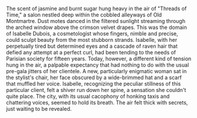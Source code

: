 The scent of jasmine and burnt sugar hung heavy in the air of "Threads of Time," a salon nestled deep within the cobbled alleyways of Old Montmartre.  Dust motes danced in the filtered sunlight streaming through the arched window above the crimson velvet drapes.  This was the domain of  Isabelle Dubois, a cosmetologist whose fingers, nimble and precise, could sculpt beauty from the most stubborn strands.  Isabelle, with her perpetually tired but determined eyes and a cascade of raven hair that defied any attempt at a perfect curl, had been tending to the needs of Parisian society for fifteen years.  Today, however, a different kind of tension hung in the air, a palpable expectancy that had nothing to do with the usual pre-gala jitters of her clientele.  A new, particularly enigmatic woman sat in the stylist's chair, her face obscured by a wide-brimmed hat and a scarf that muffled her voice.  Isabelle, recognizing the peculiar stillness of this particular client, felt a shiver run down her spine, a sensation she couldn't quite place.  The city, with its usual cacophony of honking taxis and chattering voices, seemed to hold its breath.  The air felt thick with secrets, just waiting to be revealed.
